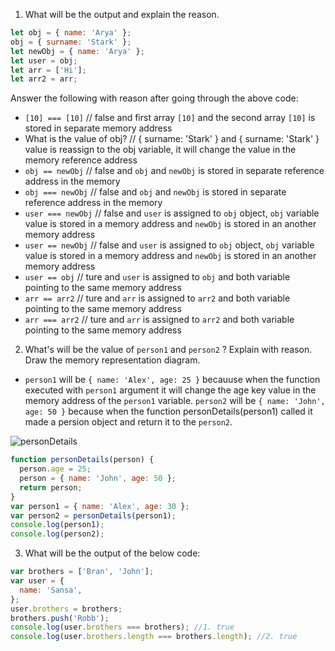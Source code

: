 1. What will be the output and explain the reason.

```js
let obj = { name: 'Arya' };
obj = { surname: 'Stark' };
let newObj = { name: 'Arya' };
let user = obj;
let arr = ['Hi'];
let arr2 = arr;
```

Answer the following with reason after going through the above code:

- `[10] === [10]` // false and first array `[10]` and the second array `[10]` is stored in separate memory address 
- What is the value of obj? // { surname: 'Stark' } and { surname: 'Stark' } value is reassign to the obj variable, it will change the value in the memory reference address 
- `obj == newObj` // false and `obj` and `newObj` is stored in separate reference address in the memory
- `obj === newObj` // false and `obj` and `newObj` is stored in separate reference address in the memory
- `user === newObj` // false and `user` is assigned to `obj` object, `obj` variable value is stored in a memory address and `newObj` is stored in an another memory address
- `user == newObj` // false and `user` is assigned to `obj` object, `obj` variable value is stored in a memory address and `newObj` is stored in an another memory address
- `user == obj` // ture and `user` is assigned to `obj` and both variable pointing to the same memory address
- `arr == arr2` // ture and `arr` is assigned to `arr2` and both variable pointing to the same memory address
- `arr === arr2` // ture and `arr` is assigned to `arr2` and both variable pointing to the same memory address

2. What's will be the value of `person1` and `person2` ? Explain with reason. Draw the memory representation diagram.
- `person1` will be `{ name: 'Alex', age: 25 }` becauuse  when the function executed with `person1` argument it will change the age key value in the memory address of the `person1` variable. `person2` will be `{ name: 'John', age: 50 }` because when the function personDetails(person1) called it made a persion object and return it to the `person2`.
<!-- To add this image here use ![name](./hello.jpg) -->
![personDetails](./persion.jpg)

```js
function personDetails(person) {
  person.age = 25;
  person = { name: 'John', age: 50 };
  return person;
}
var person1 = { name: 'Alex', age: 30 };
var person2 = personDetails(person1);
console.log(person1);
console.log(person2);
```

3. What will be the output of the below code:

```js
var brothers = ['Bran', 'John'];
var user = {
  name: 'Sansa',
};
user.brothers = brothers;
brothers.push('Robb');
console.log(user.brothers === brothers); //1. true
console.log(user.brothers.length === brothers.length); //2. true
```
